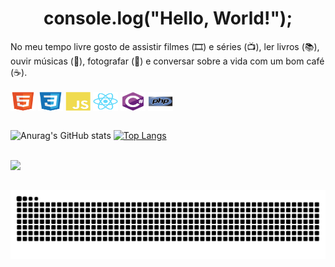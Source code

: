 ##

<h1 align="center"> console.log("Hello, World!");</h1>
<div>
No meu tempo livre gosto de assistir filmes (🎞️) e séries (📺), ler livros (📚),</br> ouvir músicas (🎵), fotografar (📸) e conversar sobre a vida com um bom café (☕).
</div>

<div style="display: inline_block"><br>
<img align="center" alt="Tami-HTML" height="30" width="40" src="https://raw.githubusercontent.com/devicons/devicon/master/icons/html5/html5-original.svg">
<img align="center" alt="Tami-CSS" height="30" width="40" src="https://raw.githubusercontent.com/devicons/devicon/master/icons/css3/css3-original.svg">
<img align="center" alt="Tami-Js" height="30" width="40" src="https://raw.githubusercontent.com/devicons/devicon/master/icons/javascript/javascript-plain.svg">
<img align="center" alt="Tami-React" height="30" width="40" src="https://raw.githubusercontent.com/devicons/devicon/master/icons/react/react-original.svg">
<img align="center" alt="Tami-Csharp" height="30" width="40" src="https://raw.githubusercontent.com/devicons/devicon/master/icons/csharp/csharp-original.svg">
<img align="center" alt="Tami-PHP" height="30" width="40" src="https://raw.githubusercontent.com/devicons/devicon/master/icons/php/php-original.svg">
</div></br>

![Anurag's GitHub stats](https://github-readme-stats.vercel.app/api?username=tamirespatrocinio&show_icons=true&theme=radical)
[![Top Langs](https://github-readme-stats.vercel.app/api/top-langs/?username=tamirespatrocinio&layout=compact&theme=dracula)](https://github.com/tamirespatrocinio/github-readme-stats)



<br>
 
<a href= "https://visitor-badge.laobi.icu/badge?page_id=tamirespatrocinio">
<img src="https://visitor-badge.laobi.icu/badge?page_id=tamirespatrocinio"/></a> 
 

##
![Snake animation](https://github.com/tamirespatrocinio/tamirespatrocinio/blob/output/github-contribution-grid-snake.svg)
